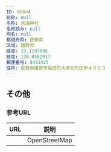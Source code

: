 ```yaml
---
ID: XVGnA
総称: null
名称: 吉浦神社
名称読み: null
別名: null
都道府県: 佐賀県
区域: 嬉野市
緯度: 33.1197606
経度: 130.0582917
郵便番号: 8491425
住所: 佐賀県嬉野市塩田町大字五町田甲４００３
---
```


## その他

### 参考URL

| URL | 説明          |
| --- | ------------- |
|     | OpenStreetMap |
